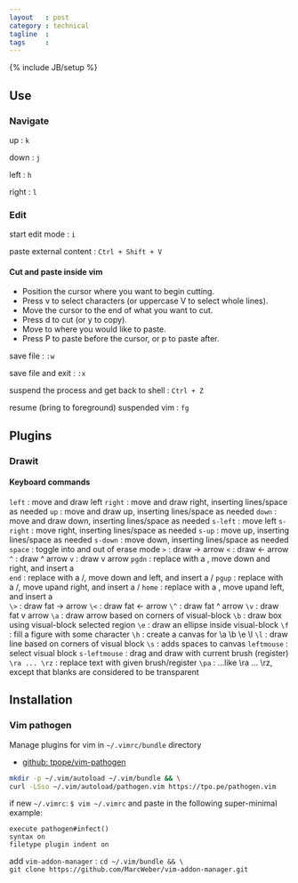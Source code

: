 ```yaml
---
layout   : post
category : technical
tagline  : 
tags     : 
---
```

{% include JB/setup %}

## Use

### Navigate

up
:   `k`

down
:   `j`

left
:   `h`

right
:   `l`

### Edit

start edit mode
:   `i`

paste external content
:   `Ctrl + Shift + V`

#### Cut and paste inside vim

- Position the cursor where you want to begin cutting.
- Press v to select characters (or uppercase V to select whole lines).
- Move the cursor to the end of what you want to cut.
- Press d to cut (or y to copy).
- Move to where you would like to paste.
- Press P to paste before the cursor, or p to paste after.

save file
:   `:w`

save file and exit
:   `:x`

suspend the process and get back to shell
:   `Ctrl + Z`

resume (bring to foreground) suspended vim
:   `fg`

## Plugins

### Drawit

#### Keyboard commands
`left`
:   move and draw left
`right`
:   move and draw right, inserting lines/space as needed
`up`
:   move and draw up, inserting lines/space as needed
`down`
:    move and draw down, inserting lines/space as needed
`s-left`
:     move left
`s-right`
:    move right, inserting lines/space as needed
`s-up`
:    move up, inserting lines/space as needed
`s-down`
:     move down, inserting lines/space as needed
`space`
:   toggle into and out of erase mode
`>`
:   draw -> arrow
`<`
:   draw <- arrow
`^`
:   draw ^  arrow
`v`
:   draw v  arrow
`pgdn`
:    replace with a \, move down and right, and insert a \
`end`
:     replace with a /, move down and left,  and insert a /
`pgup`
:    replace with a /, move upand right, and insert a /
`home`
:    replace with a \, move upand left,  and insert a \
`\>`
:   draw fat -> arrow
`\<`
:   draw fat <- arrow
`\^`
:   draw fat ^ arrow
`\v`
:   draw fat v arrow
`\a`
:   draw arrow based on corners of visual-block
`\b`
:   draw box using visual-block selected region
`\e`
:   draw an ellipse inside visual-block
`\f`
:   fill a figure with some character
`\h`
:   create a canvas for \a \b \e \l
`\l`
:   draw line based on corners of visual block
`\s`
:   adds spaces to canvas
`leftmouse`
:    select visual block
`s-leftmouse`
:    drag and draw with current brush (register)
`\ra ... \rz`
:   replace text with given brush/register
`\pa` 
:   ...like \ra ... \rz, except that blanks are considered to be transparent 

## Installation

### Vim pathogen

Manage plugins for vim in `~/.vimrc/bundle` directory

- [github: tpope/vim-pathogen](https://github.com/tpope/vim-pathogen)

```bash
mkdir -p ~/.vim/autoload ~/.vim/bundle && \
curl -LSso ~/.vim/autoload/pathogen.vim https://tpo.pe/pathogen.vim
```

if new `~/.vimrc`: `$ vim ~/.vimrc` and paste in the following super-minimal example:

```vim
execute pathogen#infect()
syntax on
filetype plugin indent on
```

add `vim-addon-manager`
:   `cd ~/.vim/bundle && \`  
    `git clone https://github.com/MarcWeber/vim-addon-manager.git`

